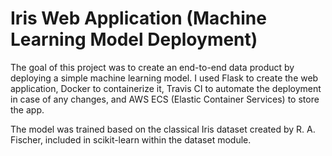 # Iris Web Application (Machine Learning Model Deployment)

The goal of this project was to create an end-to-end data product by deploying a simple machine learning model. I used Flask to create the web application, Docker to containerize it, Travis CI to automate the deployment in case of any changes, and AWS ECS (Elastic Container Services) to store the app.

The model was trained based on the classical Iris dataset created by R. A. Fischer, included in scikit-learn within the dataset module.
